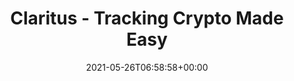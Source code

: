 ---
date: 2021-05-26T06:58:58+00:00

url: /lp/crypto-tracking
type: lp/crypto-tracking
content_class: landing-page home home-crypto

title: Claritus - Tracking Crypto Made Easy
heroTitle: Tracking <span class="is-green">Crypto</span> Made Easy
Description: It’s never been easier to track your Crypto. With Claritus you can track all your currencies, assets and investments in one place.
thumbnail: /images/section-hero-crypto.png
heroText: It’s never been easier to track your Crypto. With Claritus you can track all your currencies, assets and investments in one place.
heroImg: /images/section-hero-crypto.png

section1Title: Coin Tracking
section1Text: With more than 6,000 cryptocurrencies, you can track your returns for one or all of your coins in one place.
section1Img: /images/section-2-crypto.png
section1ImgLazy: /images/section-2-crypto-min.png

section2Title: Nurture and Grow
section2Text: Increase your wealth by uploading your investment history and measuring your portfolio's performance over time easily and accurately.
section2Img: /images/section-3-crypto.png
section2ImgLazy: /images/section-3-crypto-min.png

section3Title: All in One Place
section3Text: Aggregate the same coin in multiple locations in a single crypto portfolio so that you can clearly see your diversification, crypto returns and more.
section3Img: /images/section-4-crypto.png
section3ImgLazy: /images/section-4-crypto-min.png

section4Title: Clear & Concise
section4Text: At Claritus, we believe that you should have a clear, and understandable view of your assets and investments - without requiring a Master’s degree in Finance!
section4Img: /images/clear-concise-crypto.svg
section4ImgLazy: /images/clear-concise-crypto-min.png

section5Title: What our early adopters saying about us...
testimonials:
    - title: fantastic! The app is really well designed, loads very fast and I really appreciate the subtle details that have been included. I'm very happy to have found it.
      author: Richard F.
    - title: I really like using Claritus to keep track of all my assets and liabilities.
      author: Andress T.
    - title: I'm really excited to switch to Claritus as my primary tool and replace my old spreadsheet.
      author: Mike M.

section7Title: Privacy and Security Guaranteed
section7Text: We know your privacy and security are of the utmost importance to you, which is why we are committed to the highest standards of data security and encryption. With Claritus, you know your data is <span class="is-underline">for your eyes only</span>.
section7Img: /images/section-5.jpg
section7ImgLazy: /images/section-5-min.jpg
---